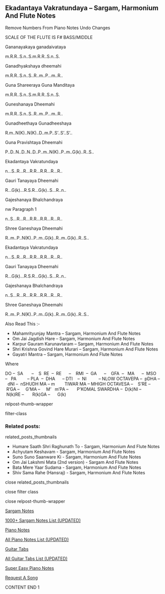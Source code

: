 
## Ekadantaya Vakratundaya – Sargam, Harmonium And Flute Notes

Remove Numbers From Piano Notes
Undo Changes

SCALE OF THE FLUTE IS F# BASS/MIDDLE

Gananayakaya ganadaivataya

m.R.R..S.n..S.m.R.R..S.n..S.

Ganadhyakshaya dheemahi

m.R.R..S.n..S..R..m..P…m..R..

Guna Shareeraya Guna Manditaya

m.R.R..S.n..S.m.R.R..S.n..S.

Guneshanaya Dheemahi

m.R.R..S.n..S..R..m..P…m..R..

Gunadheethaya Gunadheeshaya

R.m..N(K)..N(K)..D..m.P..S’..S’..S’..

Guna Pravishtaya Dheemahi

P..D..N..D..N..D..P..m..N(K)..P..m..G(k)..R..S..

Ekadantaya Vakratundaya

n…S..R…R…R.R…R.R…R…R..

Gauri Tanayaya Dheemahi

R…G(k)…R.S.R…G(k)..S…R..n..

Gajeshanaya Bhalchandraya

nw Paragraph 1

n..S…R…R…R.R…R.R…R…R..

Shree Ganeshaya Dheemahi

R..m..P..N(K)..P..m..G(k)..R..m..G(k)..R..S..

Ekadantaya Vakratundaya

n…S..R…R…R.R…R.R…R…R..

Gauri Tanayaya Dheemahi

R…G(k)…R.S.R…G(k)..S…R..n..

Gajeshanaya Bhalchandraya

n..S…R…R…R.R…R.R…R…R..

Shree Ganeshaya Dheemahi

R..m..P..N(K)..P..m..G(k)..R..m..G(k)..R..S..

Also Read This :-

* Mahamrityunjay Mantra – Sargam, Harmonium And Flute Notes
* Om Jai Jagdish Hare – Sargam, Harmonium And Flute Notes
* Karpur Gauram Karunavtaram – Sargam, Harmonium And Flute Notes
* Shri Krishna Govind Hare Murari – Sargam, Harmonium And Flute Notes
* Gayatri Mantra – Sargam, Harmonium And Flute Notes

Where

DO –  SA       –    S  RE  –  RE      –    RMI  –  GA      –    GFA  –   MA      –  MSO  –   PA         – PLA  –  DHA      – DTI    –  NI          – NLOW OCTAVEPA –  pDHA –  dNI –  nSHUDH MA – m        TIWAR MA – MHIGH OCTAVESA –    S’RE –     R’GA –     G’MA –     M’   m’PA –       P’KOMAL SWARDHA –  D(k)NI –       N(k)RE –       R(k)GA –      G(k)

relpost-thumb-wrapper

filter-class

### Related posts:

related_posts_thumbnails

* Humare Saath Shri Raghunath To - Sargam, Harmonium And Flute Notes
* Achyutam Keshavam - Sargam, Harmonium And Flute Notes
* Suno Suno Saanware Ki - Sargam, Harmonium And Flute Notes
* Om Jai Lakshmi Mata (2nd version) - Sargam And Flute Notes
* Bata Mere Yaar Sudama - Sargam, Harmonium And Flute Notes
* Shiv Sama Rahe (Hansraj) - Sargam, Harmonium And Flute Notes

close related_posts_thumbnails

close filter class

close relpost-thumb-wrapper

[Sargam Notes](https://www.notationsworld.com/sargam-notes.html)

[1000+ Sargam Notes List (UPDATED)](https://www.notationsworld.com/all-songs-list-sargam-notes.html)

[Piano Notes](https://www.notationsworld.com/piano-notes.html)

[All Piano Notes List (UPDATED)](https://www.notationsworld.com/all-songs-list-piano-notes.html)

[Guitar Tabs](https://www.notationsworld.com/guitar-tabs.html)

[All Guitar Tabs List (UPDATED)](https://www.notationsworld.com/all-songs-list-guitar-tabs.html)

[Super Easy Piano Notes](https://studywall.in/)

[Request A Song](https://www.notationsworld.com/request-a-song.html)

CONTENT END 1

